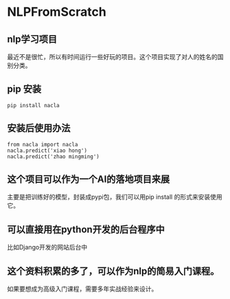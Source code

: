 # NLPFromScratch
## nlp学习项目
最近不是很忙，所以有时间运行一些好玩的项目。这个项目实现了对人的姓名的国别分类。
## pip 安装
    pip install nacla

## 安装后使用办法
    from nacla import nacla
    nacla.predict('xiao hong')
    nacla.predict('zhao mingming')
    
## 这个项目可以作为一个AI的落地项目来展
主要是把训练好的模型，封装成pypi包，我们可以用pip install  的形式来安装使用它。

## 可以直接用在python开发的后台程序中
比如Django开发的网站后台中

## 这个资料积累的多了，可以作为nlp的简易入门课程。
如果要想成为高级入门课程，需要多年实战经验来设计。

